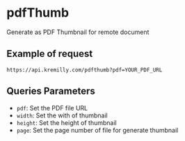 # pdfThumb

Generate as PDF Thumbnail for remote document

## Example of request

```shell
https://api.kremilly.com/pdfthumb?pdf=YOUR_PDF_URL
```

## Queries Parameters

* `pdf`: Set the PDF file URL
* `width`: Set the with of thumbnail
* `height`: Set the height of thumbnail
* `page`: Set the page number of file for generate thumbnail
